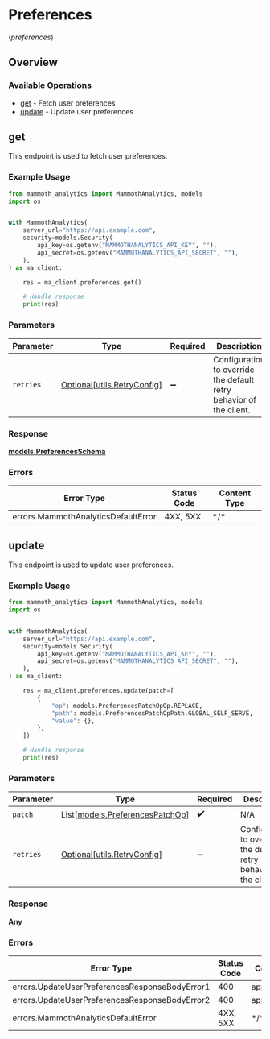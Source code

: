 # Preferences
(*preferences*)

## Overview

### Available Operations

* [get](#get) - Fetch user preferences
* [update](#update) - Update user preferences

## get

This endpoint is used to fetch user preferences.

### Example Usage

<!-- UsageSnippet language="python" operationID="GetUserPreferences" method="get" path="/preferences" -->
```python
from mammoth_analytics import MammothAnalytics, models
import os


with MammothAnalytics(
    server_url="https://api.example.com",
    security=models.Security(
        api_key=os.getenv("MAMMOTHANALYTICS_API_KEY", ""),
        api_secret=os.getenv("MAMMOTHANALYTICS_API_SECRET", ""),
    ),
) as ma_client:

    res = ma_client.preferences.get()

    # Handle response
    print(res)

```

### Parameters

| Parameter                                                           | Type                                                                | Required                                                            | Description                                                         |
| ------------------------------------------------------------------- | ------------------------------------------------------------------- | ------------------------------------------------------------------- | ------------------------------------------------------------------- |
| `retries`                                                           | [Optional[utils.RetryConfig]](../../models/utils/retryconfig.md)    | :heavy_minus_sign:                                                  | Configuration to override the default retry behavior of the client. |

### Response

**[models.PreferencesSchema](../../models/preferencesschema.md)**

### Errors

| Error Type                          | Status Code                         | Content Type                        |
| ----------------------------------- | ----------------------------------- | ----------------------------------- |
| errors.MammothAnalyticsDefaultError | 4XX, 5XX                            | \*/\*                               |

## update

This endpoint is used to update user preferences.

### Example Usage

<!-- UsageSnippet language="python" operationID="UpdateUserPreferences" method="patch" path="/preferences" -->
```python
from mammoth_analytics import MammothAnalytics, models
import os


with MammothAnalytics(
    server_url="https://api.example.com",
    security=models.Security(
        api_key=os.getenv("MAMMOTHANALYTICS_API_KEY", ""),
        api_secret=os.getenv("MAMMOTHANALYTICS_API_SECRET", ""),
    ),
) as ma_client:

    res = ma_client.preferences.update(patch=[
        {
            "op": models.PreferencesPatchOpOp.REPLACE,
            "path": models.PreferencesPatchOpPath.GLOBAL_SELF_SERVE,
            "value": {},
        },
    ])

    # Handle response
    print(res)

```

### Parameters

| Parameter                                                             | Type                                                                  | Required                                                              | Description                                                           |
| --------------------------------------------------------------------- | --------------------------------------------------------------------- | --------------------------------------------------------------------- | --------------------------------------------------------------------- |
| `patch`                                                               | List[[models.PreferencesPatchOp](../../models/preferencespatchop.md)] | :heavy_check_mark:                                                    | N/A                                                                   |
| `retries`                                                             | [Optional[utils.RetryConfig]](../../models/utils/retryconfig.md)      | :heavy_minus_sign:                                                    | Configuration to override the default retry behavior of the client.   |

### Response

**[Any](../../models/.md)**

### Errors

| Error Type                                     | Status Code                                    | Content Type                                   |
| ---------------------------------------------- | ---------------------------------------------- | ---------------------------------------------- |
| errors.UpdateUserPreferencesResponseBodyError1 | 400                                            | application/json                               |
| errors.UpdateUserPreferencesResponseBodyError2 | 400                                            | application/json                               |
| errors.MammothAnalyticsDefaultError            | 4XX, 5XX                                       | \*/\*                                          |